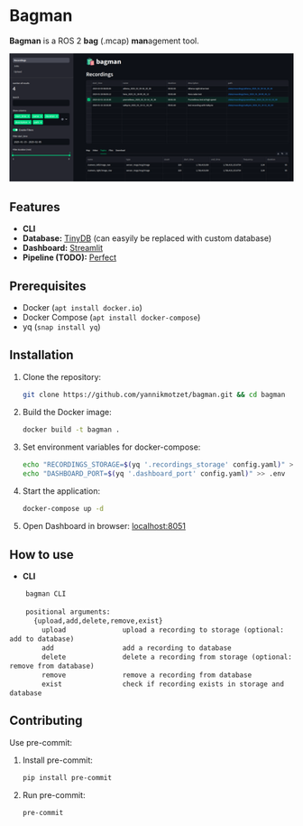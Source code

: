 # Bagman

**Bagman** is a ROS 2 **bag** (.mcap) **man**agement tool.

![Bagman Screenshot](resources/bagman_screenshot.png)

## Features

- **CLI**
- **Database:** [TinyDB](https://github.com/msiemens/tinydb) (can easyily be replaced with custom database)
- **Dashboard:** [Streamlit](https://github.com/streamlit/streamlit)
- **Pipeline (TODO):** [Perfect](https://github.com/PrefectHQ/prefect)

## Prerequisites

- Docker (`apt install docker.io`)
- Docker Compose (`apt install docker-compose`)
- yq (`snap install yq`)

## Installation

1. Clone the repository:
    ```sh
    git clone https://github.com/yannikmotzet/bagman.git && cd bagman
    ```

2. Build the Docker image:
    ```sh
    docker build -t bagman .
    ```

3. Set environment variables for docker-compose:
    ```sh
    echo "RECORDINGS_STORAGE=$(yq '.recordings_storage' config.yaml)" > .env
    echo "DASHBOARD_PORT=$(yq '.dashboard_port' config.yaml)" >> .env
    ```

4. Start the application:
    ```sh
    docker-compose up -d
    ```
5. Open Dashboard in browser: [localhost:8051](http://localhost:8051/)

## How to use

- **CLI**
```
    bagman CLI

    positional arguments:
      {upload,add,delete,remove,exist}
        upload              upload a recording to storage (optional: add to database)
        add                 add a recording to database
        delete              delete a recording from storage (optional: remove from database)
        remove              remove a recording from database
        exist               check if recording exists in storage and database
```


## Contributing

Use pre-commit:

1. Install pre-commit:
    ```sh
    pip install pre-commit
    ```

2. Run pre-commit:
    ```sh
    pre-commit
    ```
